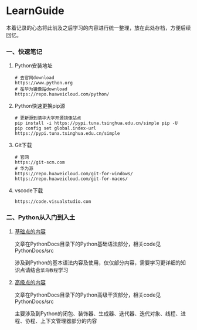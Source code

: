 # LearnGuide

本着记录的心态将此前及之后学习的内容进行统一整理，放在此处存档，方便后续回忆。



### 一、快速笔记

1. Python安装地址

   ```shell
   # 去官网download
   https://www.python.org
   # 在华为镜像站download
   https://repo.huaweicloud.com/python/
   ```

2. Python快速更换pip源

   ```shell
   # 更新源到清华大学开源镜像站点
   pip install -i https://pypi.tuna.tsinghua.edu.cn/simple pip -U
   pip config set global.index-url https://pypi.tuna.tsinghua.edu.cn/simple
   ```

3. Git下载

   ```shell
   # 官网
   https://git-scm.com
   # 华为源
   https://repo.huaweicloud.com/git-for-windows/
   https://repo.huaweicloud.com/git-for-macos/
   ```

4. vscode下载

   ```shell
   https://code.visualstudio.com
   ```



### 二、Python从入门到入土

1. [基础点的内容](PythonDocs/Python基础语法.md)

   文章在PythonDocs目录下的Python基础语法部分，相关code见PythonDocs/src

   涉及到Python的基本语法内容及使用，仅仅部分内容，需要学习更详细的知识点请结合`菜鸟教程`学习

2. [高级点的内容](PythonDocs/Python高级干货.md) 

   文章在PythonDocs目录下的Python高级干货部分，相关code见PythonDocs/src

   主要涉及到Python的闭包、装饰器、生成器、迭代器、迭代对象、线程、进程、协程、上下文管理器部分的内容
